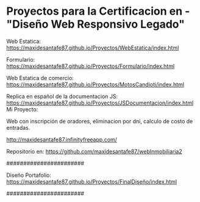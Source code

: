 # Proyectos para la Certificacion en - "Diseño Web Responsivo Legado"

Web Estatica: https://maxidesantafe87.github.io/Proyectos/WebEstatica/index.html

Formulario: https://maxidesantafe87.github.io/Proyectos/Formulario/index.html

Web Estatica de comercio: https://maxidesantafe87.github.io/Proyectos/MotosCandioti/index.html

Replica en español de la documentacion JS: https://maxidesantafe87.github.io/Proyectos/JSDocumentacion/index.html
Mi Proyecto:



Web con inscripción de oradores, eliminacion por dni, calculo de costo de entradas.

http://maxidesantafe87.infinityfreeapp.com/

Repositorio en:
https://github.com/maxidesantafe87/webInmobiliaria2


#######################

Diseño Portafolio: https://maxidesantafe87.github.io/Proyectos/FinalDiseño/index.html

#######################



